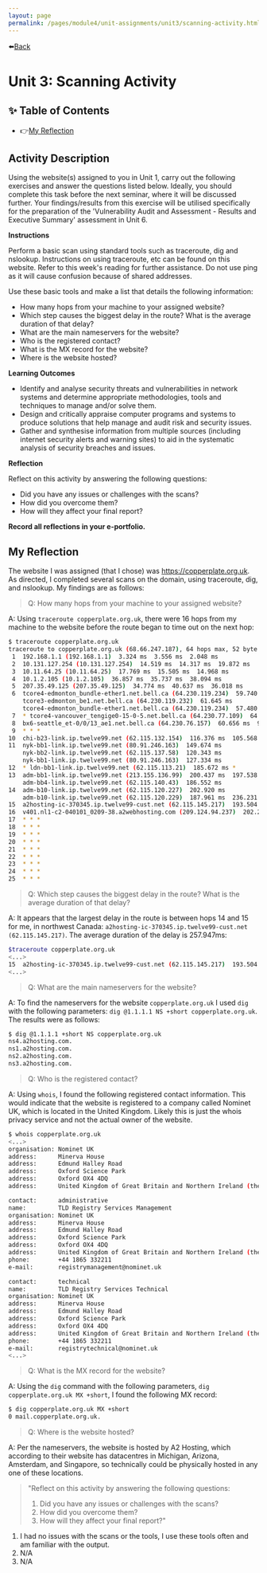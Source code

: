 ```yaml
---
layout: page
permalink: /pages/module4/unit-assignments/unit3/scanning-activity.html
---
```


⬅️[Back](/pages/module4/unit-assignments/unit3/m4u3.html)

# Unit 3: Scanning Activity

## ✨ Table of Contents

- 👉[My Reflection](#my-reflection)

## Activity Description

Using the website(s) assigned to you in Unit 1, carry out the following exercises and answer the questions listed below. Ideally, you should complete this task before the next seminar, where it will be discussed further. Your findings/results from this exercise will be utilised specifically for the preparation of the 'Vulnerability Audit and Assessment - Results and Executive Summary' assessment in Unit 6.

**Instructions**

Perform a basic scan using standard tools such as traceroute, dig and nslookup. Instructions on using traceroute, etc can be found on this website. Refer to this week's reading for further assistance. Do not use ping as it will cause confusion because of shared addresses.

Use these basic tools and make a list that details the following information:
- How many hops from your machine to your assigned website?
- Which step causes the biggest delay in the route? What is the average duration of that delay?
- What are the main nameservers for the website?
- Who is the registered contact?
- What is the MX record for the website?
- Where is the website hosted?

**Learning Outcomes**
- Identify and analyse security threats and vulnerabilities in network systems and determine appropriate methodologies, tools and techniques to manage and/or solve them.
- Design and critically appraise computer programs and systems to produce solutions that help manage and audit risk and security issues.
- Gather and synthesise information from multiple sources (including internet security alerts and warning sites) to aid in the systematic analysis of security breaches and issues.

**Reflection**

Reflect on this activity by answering the following questions:
- Did you have any issues or challenges with the scans?
- How did you overcome them?
- How will they affect your final report?

**Record all reflections in your e-portfolio.**


## My Reflection

The website I was assigned (that I chose) was https://copperplate.org.uk. As directed, I completed several scans on the domain, using traceroute, dig, and nslookup. My findings are as follows:

>Q: How many hops from your machine to your assigned website?

A: Using `traceroute copperplate.org.uk`, there were 16 hops from my machine to the website before the route began to time out on the next hop:

```bash
$ traceroute copperplate.org.uk
traceroute to copperplate.org.uk (68.66.247.187), 64 hops max, 52 byte packets
 1  192.168.1.1 (192.168.1.1)  3.324 ms  3.556 ms  2.048 ms
 2  10.131.127.254 (10.131.127.254)  14.519 ms  14.317 ms  19.872 ms
 3  10.11.64.25 (10.11.64.25)  17.769 ms  15.505 ms  14.968 ms
 4  10.1.2.105 (10.1.2.105)  36.857 ms  35.737 ms  38.094 ms
 5  207.35.49.125 (207.35.49.125)  34.774 ms  40.637 ms  36.018 ms
 6  tcore4-edmonton_bundle-ether1.net.bell.ca (64.230.119.234)  59.740 ms
    tcore3-edmonton_be1.net.bell.ca (64.230.119.232)  61.645 ms
    tcore4-edmonton_bundle-ether1.net.bell.ca (64.230.119.234)  57.480 ms
 7  * tcore4-vancouver_tengige0-15-0-5.net.bell.ca (64.230.77.109)  64.601 ms *
 8  bx6-seattle_et-0/0/13_ae1.net.bell.ca (64.230.76.157)  60.656 ms  90.761 ms  56.519 ms
 9  * * *
10  chi-b23-link.ip.twelve99.net (62.115.132.154)  116.376 ms  105.568 ms  133.235 ms
11  nyk-bb1-link.ip.twelve99.net (80.91.246.163)  149.674 ms
    nyk-bb2-link.ip.twelve99.net (62.115.137.58)  120.343 ms
    nyk-bb1-link.ip.twelve99.net (80.91.246.163)  127.334 ms
12  * ldn-bb1-link.ip.twelve99.net (62.115.113.21)  185.672 ms *
13  adm-bb1-link.ip.twelve99.net (213.155.136.99)  200.437 ms  197.538 ms
    adm-bb4-link.ip.twelve99.net (62.115.140.43)  186.552 ms
14  adm-b10-link.ip.twelve99.net (62.115.120.227)  202.920 ms
    adm-b10-link.ip.twelve99.net (62.115.120.229)  187.961 ms  236.231 ms
15  a2hosting-ic-370345.ip.twelve99-cust.net (62.115.145.217)  193.504 ms  273.148 ms  307.188 ms
16  v401.nl1-c2-040101_0209-38.a2webhosting.com (209.124.94.237)  202.298 ms  191.469 ms  192.932 ms
17  * * *
18  * * *
19  * * *
20  * * *
21  * * *
22  * * *
23  * * *
24  * * *
25  * * *
```

>Q: Which step causes the biggest delay in the route? What is the average duration of that delay?

A: It appears that the largest delay in the route is between hops 14 and 15 for me, in northwest Canada: `a2hosting-ic-370345.ip.twelve99-cust.net (62.115.145.217)`. The average duration of the delay is 257.947ms:

```bash
$traceroute copperplate.org.uk
<...>
15  a2hosting-ic-370345.ip.twelve99-cust.net (62.115.145.217)  193.504 ms  273.148 ms  307.188 ms
<...>
```

>Q: What are the main nameservers for the website?

A: To find the nameservers for the website `copperplate.org.uk` I used `dig` with the following parameters: `dig @1.1.1.1 NS +short copperplate.org.uk`. The results were as follows:
```bash
$ dig @1.1.1.1 +short NS copperplate.org.uk
ns4.a2hosting.com.
ns1.a2hosting.com.
ns2.a2hosting.com.
ns3.a2hosting.com.
```

>Q: Who is the registered contact?

A: Using `whois`, I found the following registered contact information. This would indicate that the website is registered to a company called Nominet UK, which is located in the United Kingdom. Likely this is just the whois privacy service and not the actual owner of the website.

```bash
$ whois copperplate.org.uk
<...>
organisation: Nominet UK
address:      Minerva House
address:      Edmund Halley Road
address:      Oxford Science Park
address:      Oxford OX4 4DQ
address:      United Kingdom of Great Britain and Northern Ireland (the)

contact:      administrative
name:         TLD Registry Services Management
organisation: Nominet UK
address:      Minerva House
address:      Edmund Halley Road
address:      Oxford Science Park
address:      Oxford OX4 4DQ
address:      United Kingdom of Great Britain and Northern Ireland (the)
phone:        +44 1865 332211
e-mail:       registrymanagement@nominet.uk

contact:      technical
name:         TLD Registry Services Technical
organisation: Nominet UK
address:      Minerva House
address:      Edmund Halley Road
address:      Oxford Science Park
address:      Oxford OX4 4DQ
address:      United Kingdom of Great Britain and Northern Ireland (the)
phone:        +44 1865 332211
e-mail:       registrytechnical@nominet.uk
<...>
```

>Q: What is the MX record for the website?

A: Using the `dig` command with the following parameters, `dig copperplate.org.uk MX +short`, I found the following MX record:

```bash
$ dig copperplate.org.uk MX +short
0 mail.copperplate.org.uk.
```

>Q: Where is the website hosted?

A: Per the nameservers, the website is hosted by A2 Hosting, which according to their website has datacentres in Michigan, Arizona, Amsterdam, and Singapore, so technically could be physically hosted in any one of these locations.

>"Reflect on this activity by answering the following questions:
>1. Did you have any issues or challenges with the scans?
>2. How did you overcome them?
>3. How will they affect your final report?"

1. I had no issues with the scans or the tools, I use these tools often and am familiar with the output.
2. N/A
3. N/A
